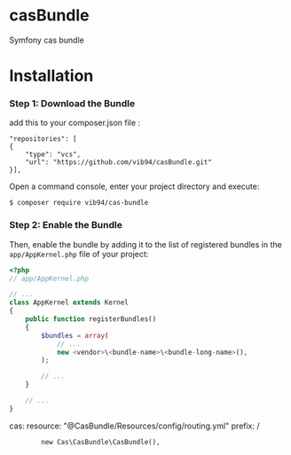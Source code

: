 # casBundle
Symfony cas bundle

Installation
============

### Step 1: Download the Bundle

add this to your composer.json file : 
```
"repositories": [
{
    "type": "vcs",
    "url": "https://github.com/vib94/casBundle.git"
}],
```

Open a command console, enter your project directory and execute:

```console
$ composer require vib94/cas-bundle
```
### Step 2: Enable the Bundle

Then, enable the bundle by adding it to the list of registered bundles
in the `app/AppKernel.php` file of your project:

```php
<?php
// app/AppKernel.php

// ...
class AppKernel extends Kernel
{
    public function registerBundles()
    {
        $bundles = array(
            // ...
            new <vendor>\<bundle-name>\<bundle-long-name>(),
        );

        // ...
    }

    // ...
}
```




cas:
    resource: "@CasBundle/Resources/config/routing.yml"
    prefix:   /


            new Cas\CasBundle\CasBundle(),
